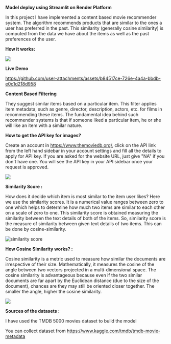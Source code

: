 **Model deploy using Streamlit on Render Platform**

In this project I have implemented a content based movie recommender system. The algorithm recommends products that are similar to the ones a user has preferred in the past. This similarity (generally cosine similarity) is computed from the data we have about the items as well as the past preferences of the user.

**How it works:**

![](https://miro.medium.com/v2/resize:fit:792/1*P63ZaFHlssabl34XbJgong.jpeg)

**Live Demo**


https://github.com/user-attachments/assets/b84517ce-726e-4a4a-bbdb-e0c1d218d958


**Content Based Filtering**

They suggest similar items based on a particular item. This filter applies item metadata, such as genre, director, description, actors, etc. for films in recommending these items. The fundamental idea behind such recommender systems is that if someone liked a particular item, he or she will like an item with a similar nature.

**How to get the API key for images?**

Create an account in https://www.themoviedb.org/, click on the API link from the left hand sidebar in your account settings and fill all the details to apply for API key. If you are asked for the website URL, just give "NA" if you don't have one. You will see the API key in your API sidebar once your request is approved.

![](https://user-images.githubusercontent.com/31500911/143419982-2d726687-84d6-4616-8d09-833f732c92b2.png)


**Similarity Score :**


How does it decide which item is most similar to the item user likes? Here we use the similarity scores.
It is a numerical value ranges between zero to one which helps to determine how much two items are similar to each other on a scale of zero to one. This similarity score is obtained measuring the similarity between the text details of both of the items. So, similarity score is the measure of similarity between given text details of two items. This can be done by cosine-similarity.

![similarity score](https://github.com/user-attachments/assets/d34ea079-88b0-44ca-8f57-562712b8a6f1)


**How Cosine Similarity works? :**


Cosine similarity is a metric used to measure how similar the documents are irrespective of their size. Mathematically, it measures the cosine of the angle between two vectors projected in a multi-dimensional space. The cosine similarity is advantageous because even if the two similar documents are far apart by the Euclidean distance (due to the size of the document), chances are they may still be oriented closer together. The smaller the angle, higher the cosine similarity.

![](https://user-images.githubusercontent.com/31500911/143417796-8602832b-aac9-4f4f-b930-b753dc050981.png)

**Sources of the datasets :**


I have used the TMDB 5000 movies dataset to build the model

You can collect dataset from https://www.kaggle.com/tmdb/tmdb-movie-metadata



